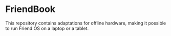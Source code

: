 # FriendBook

This repository contains adaptations for offline hardware, making it possible to run Friend OS on a laptop or a tablet.
